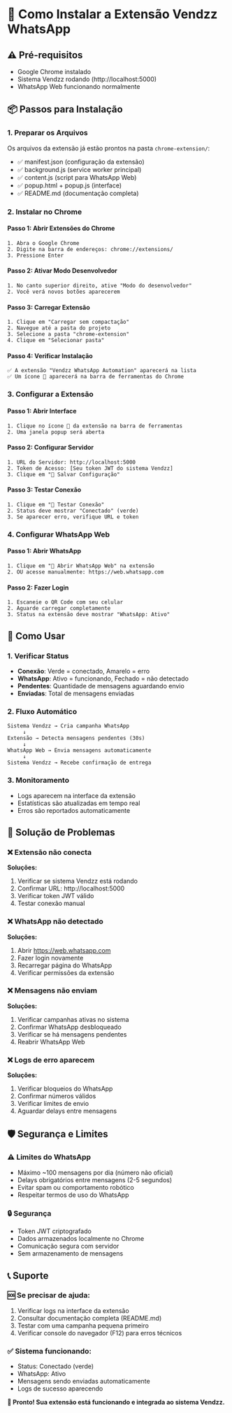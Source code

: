 # 🔧 Como Instalar a Extensão Vendzz WhatsApp

## ⚠️ Pré-requisitos
- Google Chrome instalado
- Sistema Vendzz rodando (http://localhost:5000)
- WhatsApp Web funcionando normalmente

## 📦 Passos para Instalação

### 1. Preparar os Arquivos
Os arquivos da extensão já estão prontos na pasta `chrome-extension/`:
- ✅ manifest.json (configuração da extensão)
- ✅ background.js (service worker principal)
- ✅ content.js (script para WhatsApp Web)
- ✅ popup.html + popup.js (interface)
- ✅ README.md (documentação completa)

### 2. Instalar no Chrome

#### Passo 1: Abrir Extensões do Chrome
```
1. Abra o Google Chrome
2. Digite na barra de endereços: chrome://extensions/
3. Pressione Enter
```

#### Passo 2: Ativar Modo Desenvolvedor
```
1. No canto superior direito, ative "Modo do desenvolvedor"
2. Você verá novos botões aparecerem
```

#### Passo 3: Carregar Extensão
```
1. Clique em "Carregar sem compactação"
2. Navegue até a pasta do projeto
3. Selecione a pasta "chrome-extension"
4. Clique em "Selecionar pasta"
```

#### Passo 4: Verificar Instalação
```
✅ A extensão "Vendzz WhatsApp Automation" aparecerá na lista
✅ Um ícone 📱 aparecerá na barra de ferramentas do Chrome
```

### 3. Configurar a Extensão

#### Passo 1: Abrir Interface
```
1. Clique no ícone 📱 da extensão na barra de ferramentas
2. Uma janela popup será aberta
```

#### Passo 2: Configurar Servidor
```
1. URL do Servidor: http://localhost:5000
2. Token de Acesso: [Seu token JWT do sistema Vendzz]
3. Clique em "💾 Salvar Configuração"
```

#### Passo 3: Testar Conexão
```
1. Clique em "🔌 Testar Conexão"
2. Status deve mostrar "Conectado" (verde)
3. Se aparecer erro, verifique URL e token
```

### 4. Configurar WhatsApp Web

#### Passo 1: Abrir WhatsApp
```
1. Clique em "📱 Abrir WhatsApp Web" na extensão
2. OU acesse manualmente: https://web.whatsapp.com
```

#### Passo 2: Fazer Login
```
1. Escaneie o QR Code com seu celular
2. Aguarde carregar completamente
3. Status na extensão deve mostrar "WhatsApp: Ativo"
```

## 🎯 Como Usar

### 1. Verificar Status
- **Conexão**: Verde = conectado, Amarelo = erro
- **WhatsApp**: Ativo = funcionando, Fechado = não detectado
- **Pendentes**: Quantidade de mensagens aguardando envio
- **Enviadas**: Total de mensagens enviadas

### 2. Fluxo Automático
```
Sistema Vendzz → Cria campanha WhatsApp
     ↓
Extensão → Detecta mensagens pendentes (30s)
     ↓
WhatsApp Web → Envia mensagens automaticamente
     ↓
Sistema Vendzz → Recebe confirmação de entrega
```

### 3. Monitoramento
- Logs aparecem na interface da extensão
- Estatísticas são atualizadas em tempo real
- Erros são reportados automaticamente

## 🔧 Solução de Problemas

### ❌ Extensão não conecta
**Soluções:**
1. Verificar se sistema Vendzz está rodando
2. Confirmar URL: http://localhost:5000
3. Verificar token JWT válido
4. Testar conexão manual

### ❌ WhatsApp não detectado
**Soluções:**
1. Abrir https://web.whatsapp.com
2. Fazer login novamente
3. Recarregar página do WhatsApp
4. Verificar permissões da extensão

### ❌ Mensagens não enviam
**Soluções:**
1. Verificar campanhas ativas no sistema
2. Confirmar WhatsApp desbloqueado
3. Verificar se há mensagens pendentes
4. Reabrir WhatsApp Web

### ❌ Logs de erro aparecem
**Soluções:**
1. Verificar bloqueios do WhatsApp
2. Confirmar números válidos
3. Verificar limites de envio
4. Aguardar delays entre mensagens

## 🛡️ Segurança e Limites

### ⚠️ Limites do WhatsApp
- Máximo ~100 mensagens por dia (número não oficial)
- Delays obrigatórios entre mensagens (2-5 segundos)
- Evitar spam ou comportamento robótico
- Respeitar termos de uso do WhatsApp

### 🔒 Segurança
- Token JWT criptografado
- Dados armazenados localmente no Chrome
- Comunicação segura com servidor
- Sem armazenamento de mensagens

## 📞 Suporte

### 🆘 Se precisar de ajuda:
1. Verificar logs na interface da extensão
2. Consultar documentação completa (README.md)
3. Testar com uma campanha pequena primeiro
4. Verificar console do navegador (F12) para erros técnicos

### ✅ Sistema funcionando:
- Status: Conectado (verde)
- WhatsApp: Ativo
- Mensagens sendo enviadas automaticamente
- Logs de sucesso aparecendo

**🎉 Pronto! Sua extensão está funcionando e integrada ao sistema Vendzz.**